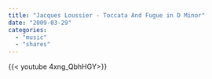 ```yaml
---
title: "Jacques Loussier - Toccata And Fugue in D Minor"
date: "2009-03-29"
categories:
  - "music"
  - "shares"
---
```


<div style="width: 70vw;">{{< youtube 4xng_QbhHGY>}}</div>
